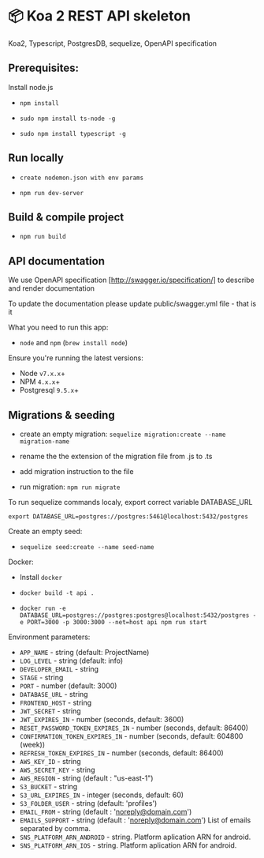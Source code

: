# :package: Koa 2 REST API skeleton

Koa2, Typescript, PostgresDB, sequelize, OpenAPI specification

## Prerequisites:

Install node.js

- `npm install`

- `sudo npm install ts-node -g`

- `sudo npm install typescript -g`

## Run locally

- `create nodemon.json with env params`

- `npm run dev-server`

## Build & compile project

- `npm run build`

## API documentation

We use OpenAPI specification [http://swagger.io/specification/] to describe and render documentation

To update the documentation please update public/swagger.yml file - that is it

What you need to run this app:
* `node` and `npm` (`brew install node`)

Ensure you're running the latest versions:
* Node `v7.x.x`+ 
* NPM `4.x.x`+
* Postgresql `9.5.x`+

## Migrations & seeding

- create an empty migration: `sequelize migration:create --name migration-name`

- rename the the extension of the migration file from .js to .ts

- add migration instruction to the file

- run migration: `npm run migrate`

To run sequelize commands localy, export correct variable DATABASE_URL

`export DATABASE_URL=postgres://postgres:5461@localhost:5432/postgres`

Create an empty seed:

- `sequelize seed:create --name seed-name`

Docker:

- Install `docker`

- `docker build -t api .`

- `docker run -e DATABASE_URL=postgres://postgres:postgres@localhost:5432/postgres -e PORT=3000 -p 3000:3000 --net=host api npm run start`

Environment parameters:
- `APP_NAME` - string (default: ProjectName)
- `LOG_LEVEL` - string (default: info)
- `DEVELOPER_EMAIL` - string
- `STAGE` - string
- `PORT` - number (default: 3000)
- `DATABASE_URL` - string 
- `FRONTEND_HOST` - string 
- `JWT_SECRET` - string 
- `JWT_EXPIRES_IN` - number (seconds, default: 3600)
- `RESET_PASSWORD_TOKEN_EXPIRES_IN` - number (seconds, default: 86400) 
- `CONFIRMATION_TOKEN_EXPIRES_IN` - number (seconds, default: 604800 (week)) 
- `REFRESH_TOKEN_EXPIRES_IN` - number (seconds, default: 86400) 
- `AWS_KEY_ID` - string 
- `AWS_SECRET_KEY` - string 
- `AWS_REGION` - string (default : "us-east-1")
- `S3_BUCKET` - string  
- `S3_URL_EXPIRES_IN` - integer (seconds, default: 60) 
- `S3_FOLDER_USER` - string (default: 'profiles') 
- `EMAIL_FROM` - string (default : 'noreply@domain.com')
- `EMAILS_SUPPORT` - string (default : 'noreply@domain.com') List of emails separated by comma.
- `SNS_PLATFORM_ARN_ANDROID` - string. Platform aplication ARN for android.
- `SNS_PLATFORM_ARN_IOS` - string.  Platform aplication ARN for android.
